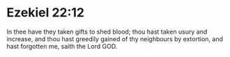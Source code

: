 # Ezekiel 22:12

In thee have they taken gifts to shed blood; thou hast taken usury and increase, and thou hast greedily gained of thy neighbours by extortion, and hast forgotten me, saith the Lord GOD.